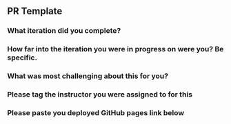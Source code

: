 ## PR Template

### What iteration did you complete?

### How far into the iteration you were in progress on were you? Be specific.

### What was most challenging about this for you?

### Please tag the instructor you were assigned to for this

### Please paste you deployed GitHub pages link below

